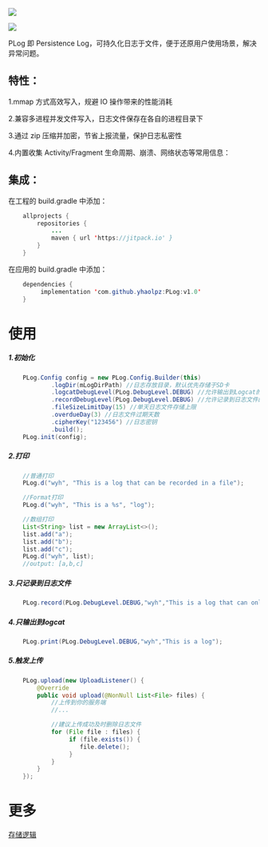 [![](https://github.com/yhaolpz/PLog/blob/master/logo.png)]()

[![](https://jitpack.io/v/yhaolpz/PLog.svg)](https://jitpack.io/#yhaolpz/PLog)

PLog 即 Persistence Log，可持久化日志于文件，便于还原用户使用场景，解决异常问题。

## 特性：

1.mmap 方式高效写入，规避 IO 操作带来的性能消耗

2.兼容多进程并发文件写入，日志文件保存在各自的进程目录下

3.通过 zip 压缩并加密，节省上报流量，保护日志私密性

4.内置收集 Activity/Fragment 生命周期、崩溃、网络状态等常用信息：

## 集成：

在工程的 build.gradle 中添加：

```java
	allprojects {
		repositories {
			...
			maven { url 'https://jitpack.io' }
		}
	}
```
在应用的  build.gradle 中添加：

```java
	dependencies {
	     implementation 'com.github.yhaolpz:PLog:v1.0'
	}
```

# 使用

##### 1.初始化
```java
    PLog.Config config = new PLog.Config.Builder(this)
            .logDir(mLogDirPath) //日志存放目录，默认优先存储于SD卡
            .logcatDebugLevel(PLog.DebugLevel.DEBUG) //允许输出到Logcat的级别
            .recordDebugLevel(PLog.DebugLevel.DEBUG) //允许记录到日志文件的级别
            .fileSizeLimitDay(15) //单天日志文件存储上限
            .overdueDay(3) //日志文件过期天数
            .cipherKey("123456") //日志密钥
            .build();
    PLog.init(config);
```
##### 2.打印
```java
    //普通打印
    PLog.d("wyh", "This is a log that can be recorded in a file");

    //Format打印
    PLog.d("wyh", "This is a %s", "log");

    //数组打印
    List<String> list = new ArrayList<>();
    list.add("a");
    list.add("b");
    list.add("c");
    PLog.d("wyh", list);
    //output: [a,b,c]
```
##### 3.只记录到日志文件
```java
    PLog.record(PLog.DebugLevel.DEBUG,"wyh","This is a log that can only be recorded in files");
```
##### 4.只输出到logcat
```java
    PLog.print(PLog.DebugLevel.DEBUG,"wyh","This is a log");
```
##### 5.触发上传
```java
    PLog.upload(new UploadListener() {
        @Override
        public void upload(@NonNull List<File> files) {
            //上传到你的服务端
            //...

            //建议上传成功及时删除日志文件
            for (File file : files) {
                 if (file.exists()) {
                    file.delete();
                 }
            }
        }
    });
```


# 更多

[存储逻辑](https://github.com/yhaolpz/PLog/blob/master/MORE.md)

















